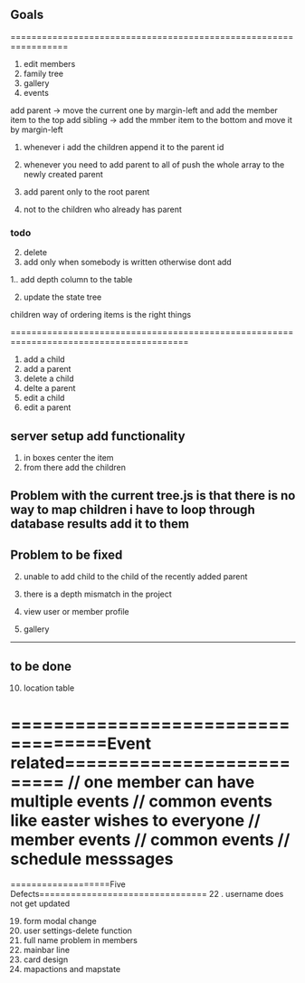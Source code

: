 ## Goals

=================================================================

1. edit members
2. family tree
3. gallery
4. events

add parent -> move the current one by margin-left and add the member item to the top
add sibling -> add the mmber item to the bottom and move it by margin-left

1. whenever i add the children append it to the parent id

2) whenever you need to add parent to all of push the whole array to the newly created parent

3) add parent only to the root parent
4) not to the children who already has parent

### todo

2. delete
3. add only when somebody is written otherwise dont add

1.. add depth column to the table

2. update the state tree

children way of ordering items is the right things

========================================================================================

1. add a child
2. add a parent
3. delete a child
4. delte a parent
5. edit a child
6. edit a parent

## server setup add functionality

1. in boxes center the item
2. from there add the children

## Problem with the current tree.js is that there is no way to map children i have to loop through database results add it to them

## Problem to be fixed

2.  unable to add child to the child of the recently added parent
1.  there is a depth mismatch in the project

1.  view user or member profile
1.  gallery

---

## to be done

10. location table

===================================Event related==========================
// one member can have multiple events
// common events like easter wishes to everyone
// member events
// common events
// schedule messsages
=========================================================================

===================Five Defects================================
22 . username does not get updated

19. form modal change
20. user settings-delete function
21. full name problem in members
22. mainbar line
23. card design
24. mapactions and mapstate
